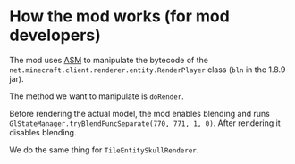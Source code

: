 # How the mod works (for mod developers)
The mod uses [ASM](https://asm.ow2.io/) to manipulate the bytecode of the `net.minecraft.client.renderer.entity.RenderPlayer`
class (`bln` in the 1.8.9 jar).

The method we want to manipulate is `doRender`.

Before rendering the actual model, the mod enables blending and runs `GlStateManager.tryBlendFuncSeparate(770, 771, 1, 0)`.
After rendering it disables blending.

We do the same thing for `TileEntitySkullRenderer`.